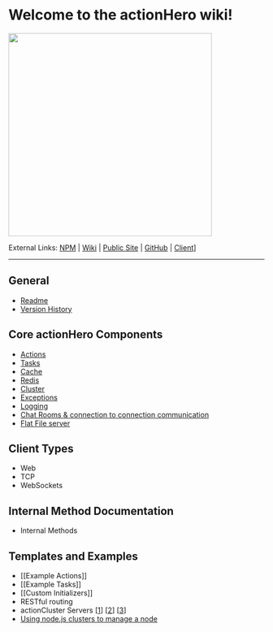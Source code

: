 # Welcome to the actionHero wiki!

<img src="https://raw.github.com/evantahler/actionHero/master/public/logo/actionHero.png" height="400"/>

External Links: [NPM](https://npmjs.org/package/actionHero) | [Wiki](https://github.com/evantahler/actionHero/wiki) | [Public Site](http://www.actionherojs.com) | [GitHub](https://github.com/evantahler/actionHero) | [Client](https://github.com/evantahler/actionhero_client)]

---

## General
- [Readme](https://github.com/evantahler/actionHero/blob/master/readme.md)
- [Version History](https://github.com/evantahler/actionHero/blob/master/versions.md)


## Core actionHero Components
- [Actions](core-actions)
- [Tasks](core-tasks)
- [Cache](core-cache)
- [Redis](core-redis)
- [Cluster](core-cluster)
- [Exceptions](core-exceptions)
- [Logging](core-logging)
- [Chat Rooms & connection to connection communication](core-chat)
- [Flat File server](core-file-server)

## Client Types
- Web
- TCP
- WebSockets

## Internal Method Documentation
- Internal Methods

## Templates and Examples
- [[Example Actions]]
- [[Example Tasks]]
- [[Custom Initializers]]
- RESTful routing
- actionCluster Servers [[1](https://github.com/evantahler/actionHero/blob/master/examples/servers/actionHero_cluster_peer_1.js)] [[2](https://github.com/evantahler/actionHero/blob/master/examples/servers/actionHero_cluster_peer_2.js)] [[3](https://github.com/evantahler/actionHero/blob/master/examples/servers/actionHero_cluster_peer_3.js)]
- [Using node.js clusters to manage a node](https://github.com/evantahler/actionHero/blob/master/scripts/actionHeroCluster)